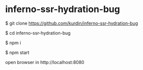# inferno-ssr-hydration-bug

$ git clone https://github.com/kurdin/inferno-ssr-hydration-bug

$ cd inferno-ssr-hydration-bug

$ npm i

$ npm start

open browser in http://localhost:8080
